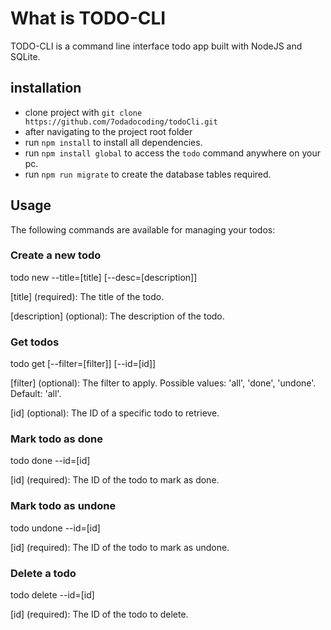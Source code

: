 # What is TODO-CLI

TODO-CLI is a command line interface todo app built with NodeJS and SQLite.

## installation

- clone project with `git clone https://github.com/7odadocoding/todoCli.git`
- after navigating to the project root folder
- run `npm install` to install all dependencies.
- run `npm install global` to access the `todo` command anywhere on your pc.
- run `npm run migrate` to create the database tables required.

## Usage

The following commands are available for managing your todos:

### Create a new todo

todo new --title=[title] [--desc=[description]]

[title] (required): The title of the todo.

[description] (optional): The description of the todo.

### Get todos

todo get [--filter=[filter]] [--id=[id]]

[filter] (optional): The filter to apply. Possible values: 'all', 'done', 'undone'. Default: 'all'.

[id] (optional): The ID of a specific todo to retrieve.

### Mark todo as done

todo done --id=[id]

[id] (required): The ID of the todo to mark as done.

### Mark todo as undone

todo undone --id=[id]

[id] (required): The ID of the todo to mark as undone.

### Delete a todo

todo delete --id=[id]

[id] (required): The ID of the todo to delete.
